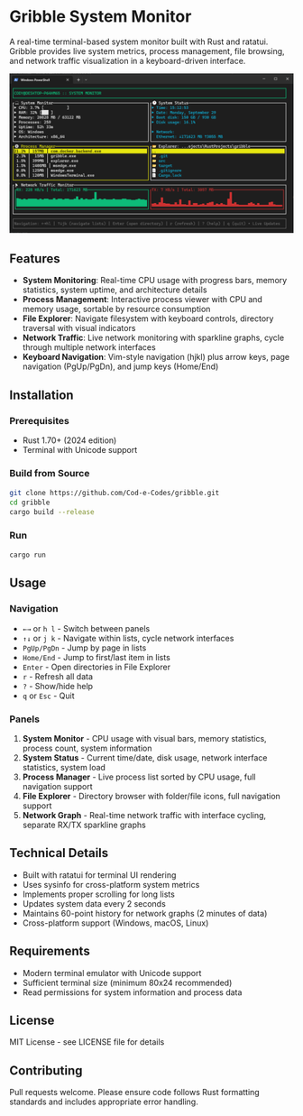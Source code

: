 # Gribble System Monitor

A real-time terminal-based system monitor built with Rust and ratatui. Gribble provides live system metrics, process management, file browsing, and network traffic visualization in a keyboard-driven interface.

![Gribble System Monitor](screenshot.png)

## Features

- **System Monitoring**: Real-time CPU usage with progress bars, memory statistics, system uptime, and architecture details
- **Process Management**: Interactive process viewer with CPU and memory usage, sortable by resource consumption
- **File Explorer**: Navigate filesystem with keyboard controls, directory traversal with visual indicators
- **Network Traffic**: Live network monitoring with sparkline graphs, cycle through multiple network interfaces
- **Keyboard Navigation**: Vim-style navigation (hjkl) plus arrow keys, page navigation (PgUp/PgDn), and jump keys (Home/End)

## Installation

### Prerequisites

- Rust 1.70+ (2024 edition)
- Terminal with Unicode support

### Build from Source

```bash
git clone https://github.com/Cod-e-Codes/gribble.git
cd gribble
cargo build --release
```

### Run

```bash
cargo run
```

## Usage

### Navigation

- `←→` or `h l` - Switch between panels  
- `↑↓` or `j k` - Navigate within lists, cycle network interfaces
- `PgUp/PgDn` - Jump by page in lists
- `Home/End` - Jump to first/last item in lists
- `Enter` - Open directories in File Explorer
- `r` - Refresh all data
- `?` - Show/hide help
- `q` or `Esc` - Quit

### Panels

1. **System Monitor** - CPU usage with visual bars, memory statistics, process count, system information
2. **System Status** - Current time/date, disk usage, network interface statistics, system load
3. **Process Manager** - Live process list sorted by CPU usage, full navigation support
4. **File Explorer** - Directory browser with folder/file icons, full navigation support
5. **Network Graph** - Real-time network traffic with interface cycling, separate RX/TX sparkline graphs

## Technical Details

- Built with ratatui for terminal UI rendering
- Uses sysinfo for cross-platform system metrics
- Implements proper scrolling for long lists
- Updates system data every 2 seconds
- Maintains 60-point history for network graphs (2 minutes of data)
- Cross-platform support (Windows, macOS, Linux)

## Requirements

- Modern terminal emulator with Unicode support
- Sufficient terminal size (minimum 80x24 recommended)
- Read permissions for system information and process data

## License

MIT License - see LICENSE file for details

## Contributing

Pull requests welcome. Please ensure code follows Rust formatting standards and includes appropriate error handling.
